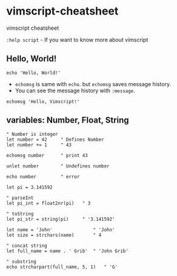 # vimscript-cheatsheet
vimscript cheatsheet

`:help script` - If you want to know more about vimscript

## Hello, World!

```viml
echo 'Hello, World!'
```

* `echomsg` is same with `echo`. but `echomsg` saves message history.
* You can see the message history with `:message`.

```viml
echomsg 'Hello, Vimscript!'
```

## variables: Number, Float, String

```viml
" Number is integer
let number = 42     " Defines Number
let number += 1     " 43

echomsg number      " print 43

unlet number        " Undefines number

echo number         " error
```

```viml
let pi = 3.141592

" parseInt
let pi_int = float2nr(pi)   " 3

" toString
let pi_str = string(pi)     " '3.141592'
```

```viml
let name = 'John'               " 'John'
let size = strchars(name)       " 4

" concat string
let full_name = name . ' Grib'  " 'John Grib'

" substring
echo strcharpart(full_name, 5, 1)   " 'G'
```


